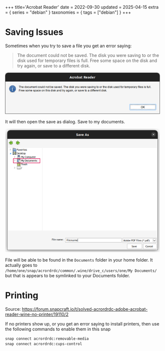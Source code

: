 +++
title='Acrobat Reader'
date = 2022-09-30
updated = 2025-04-15
extra = { series = "debian" }
taxonomies = { tags = ["debian"] }
+++

# Saving Issues

Sometimes when you try to save a file you get an error saying:

> The document could not be saved. The disk you were saving to or the disk used for temporary files is full.
> Free some space on the disk and try again, or save to a different disk.

![Screenshot of Error](scrshot_save_err.png)

It will then open the save as dialog. Save to my documents.

![Save as dialog](save_as.png)

File will be able to be found in the `Documents` folder in your home folder.
It actually goes to `/home/one/snap/acrordrdc/common/.wine/drive_c/users/one/My Documents/` but that is appears to be
symlinked to your Documents folder.

# Printing

Source: <https://forum.snapcraft.io/t/solved-acrordrdc-adobe-acrobat-reader-wine-no-printer/19110/2>

If no printers show up, or you get an error saying to install printers, then use the following commands to enable them
in this snap

```sh
snap connect acrordrdc:removable-media
snap connect acrordrdc:cups-control
```
